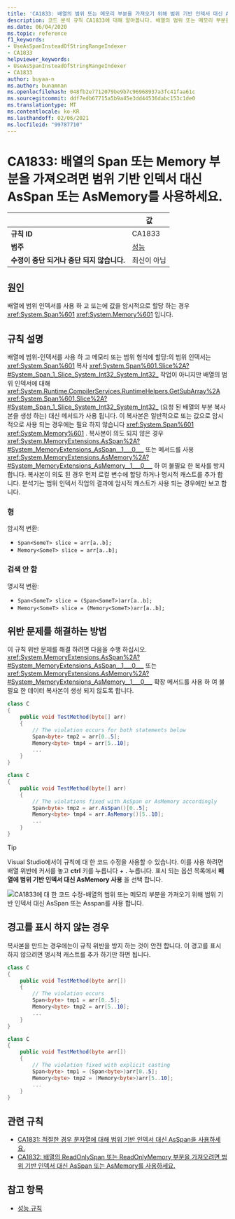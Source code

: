 ```yaml
---
title: 'CA1833: 배열의 범위 또는 메모리 부분을 가져오기 위해 범위 기반 인덱서 대신 AsSpan 또는 Asspan를 사용 합니다 (코드 분석).'
description: 코드 분석 규칙 CA1833에 대해 알아봅니다. 배열의 범위 또는 메모리 부분을 가져오기 위해 범위 기반 인덱서 대신 AsSpan 또는 Asspan를 사용 합니다.
ms.date: 06/04/2020
ms.topic: reference
f1_keywords:
- UseAsSpanInsteadOfStringRangeIndexer
- CA1833
helpviewer_keywords:
- UseAsSpanInsteadOfStringRangeIndexer
- CA1833
author: buyaa-n
ms.author: bunamnan
ms.openlocfilehash: 048fb2e7712079be9b7c96968937a3fc41faa61c
ms.sourcegitcommit: ddf7edb67715a5b9a45e3dd44536dabc153c1de0
ms.translationtype: MT
ms.contentlocale: ko-KR
ms.lasthandoff: 02/06/2021
ms.locfileid: "99787710"
---
```

# <a name="ca1833-use-asspan-or-asmemory-instead-of-range-based-indexers-for-getting-span-or-memory-portion-of-an-array"></a>CA1833: 배열의 Span 또는 Memory 부분을 가져오려면 범위 기반 인덱서 대신 AsSpan 또는 AsMemory를 사용하세요.

| | 값 |
|-|-|
| **규칙 ID** |CA1833|
| **범주** |[성능](performance-warnings.md)|
| **수정이 중단 되거나 중단 되지 않습니다.** |최신이 아님|

## <a name="cause"></a>원인

배열에 범위 인덱서를 사용 하 고 또는에 값을 암시적으로 할당 하는 경우 <xref:System.Span%601> <xref:System.Memory%601> 입니다.

## <a name="rule-description"></a>규칙 설명

배열에 범위-인덱서를 사용 하 고 메모리 또는 범위 형식에 할당:의 범위 인덱서는 <xref:System.Span%601> 복사 <xref:System.Span%601.Slice%2A?#System_Span_1_Slice_System_Int32_System_Int32_> 작업이 아니지만 배열의 범위 인덱서에 대해 <xref:System.Runtime.CompilerServices.RuntimeHelpers.GetSubArray%2A> <xref:System.Span%601.Slice%2A?#System_Span_1_Slice_System_Int32_System_Int32_> (요청 된 배열의 부분 복사본을 생성 하는) 대신 메서드가 사용 됩니다. 이 복사본은 일반적으로 또는 값으로 암시적으로 사용 되는 경우에는 필요 하지 않습니다 <xref:System.Span%601> <xref:System.Memory%601> . 복사본이 의도 되지 않은 경우 <xref:System.MemoryExtensions.AsSpan%2A?#System_MemoryExtensions_AsSpan__1___0___> 또는 메서드를 사용 <xref:System.MemoryExtensions.AsMemory%2A?#System_MemoryExtensions_AsMemory__1___0___> 하 여 불필요 한 복사를 방지 합니다. 복사본이 의도 된 경우 먼저 로컬 변수에 할당 하거나 명시적 캐스트를 추가 합니다. 분석기는 범위 인덱서 작업의 결과에 암시적 캐스트가 사용 되는 경우에만 보고 합니다.

### <a name="detects"></a>형

암시적 변환:

- `Span<SomeT> slice = arr[a..b];`
- `Memory<SomeT> slice = arr[a..b];`

### <a name="does-not-detect"></a>검색 안 함

명시적 변환:

- `Span<SomeT> slice = (Span<SomeT>)arr[a..b];`
- `Memory<SomeT> slice = (Memory<SomeT>)arr[a..b];`

## <a name="how-to-fix-violations"></a>위반 문제를 해결하는 방법

이 규칙 위반 문제를 해결 하려면 다음을 수행 하십시오. <xref:System.MemoryExtensions.AsSpan%2A?#System_MemoryExtensions_AsSpan__1___0___> 또는 <xref:System.MemoryExtensions.AsMemory%2A?#System_MemoryExtensions_AsMemory__1___0___> 확장 메서드를 사용 하 여 불필요 한 데이터 복사본이 생성 되지 않도록 합니다.

```csharp
class C
{
    public void TestMethod(byte[] arr)
    {
        // The violation occurs for both statements below
        Span<byte> tmp2 = arr[0..5];
        Memory<byte> tmp4 = arr[5..10];
        ...
    }
}
```

```csharp
class C
{
    public void TestMethod(byte[] arr)
    {
        // The violations fixed with AsSpan or AsMemory accordingly
        Span<byte> tmp2 = arr.AsSpan()[0..5];
        Memory<byte> tmp4 = arr.AsMemory()[5..10];
        ...
    }
}
```

> [!TIP]
> Visual Studio에서이 규칙에 대 한 코드 수정을 사용할 수 있습니다. 이를 사용 하려면 배열 위반에 커서를 놓고 **ctrl** 키를 누릅니다 + **.** 누릅니다. 표시 되는 옵션 목록에서 **배열에 범위 기반 인덱서 대신 AsMemory 사용** 을 선택 합니다.
>
> ![CA1833에 대 한 코드 수정-배열의 범위 또는 메모리 부분을 가져오기 위해 범위 기반 인덱서 대신 AsSpan 또는 Asspan를 사용 합니다.](media/ca1833_codefix.png)

## <a name="when-to-suppress-warnings"></a>경고를 표시 하지 않는 경우

복사본을 만드는 경우에는이 규칙 위반을 방지 하는 것이 안전 합니다. 이 경고를 표시 하지 않으려면 명시적 캐스트를 추가 하기만 하면 됩니다.

```csharp
class C
{
    public void TestMethod(byte arr[])
    {
        // The violation occurs
        Span<byte> tmp1 = arr[0..5];
        Memory<byte> tmp2 = arr[5..10];
        ...
    }
}
```

```csharp
class C
{
    public void TestMethod(byte arr[])
    {
        // The violation fixed with explicit casting
        Span<byte> tmp1 = (Span<byte>)arr[0..5];
        Memory<byte> tmp2 = (Memory<byte>)arr[5..10];
        ...
    }
}
```

## <a name="related-rules"></a>관련 규칙

- [CA1831: 적절한 경우 문자열에 대해 범위 기반 인덱서 대신 AsSpan을 사용하세요.](ca1831.md)
- [CA1832: 배열의 ReadOnlySpan 또는 ReadOnlyMemory 부분을 가져오려면 범위 기반 인덱서 대신 AsSpan 또는 AsMemory를 사용하세요.](ca1832.md)

## <a name="see-also"></a>참고 항목

- [성능 규칙](performance-warnings.md)
